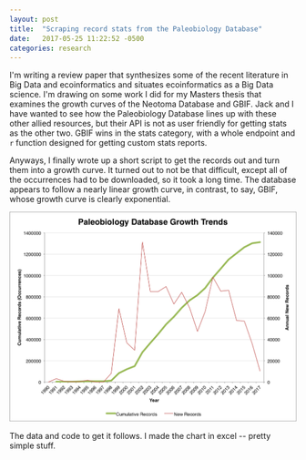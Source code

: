 ```yaml
---
layout: post
title:  "Scraping record stats from the Paleobiology Database"
date:   2017-05-25 11:22:52 -0500
categories: research
---
```


I'm writing a review paper that synthesizes some of the recent literature in Big Data and ecoinformatics and situates ecoinformatics as a Big Data science. I'm drawing on some work I did for my Masters thesis that examines the growth curves of the Neotoma Database and GBIF. Jack and I have wanted to see how the Paleobiology Database lines up with these other allied resources, but their API is not as user friendly for getting stats as the other two. GBIF wins in the stats category, with a whole endpoint and ```r``` function designed for getting custom stats reports.

Anyways, I finally wrote up a short script to get the records out and turn them into a growth curve. It turned out to not be that difficult, except all of the occurrences had to be downloaded, so it took a long time. The database appears to follow a nearly linear growth curve, in contrast, to say, GBIF, whose growth curve is clearly exponential.

![PBDB Occurrence Records](/assets/pbdb_trends.png)

The data and code to get it follows. I made the chart in excel -- pretty simple stuff.

<script src="https://gist.github.com/scottsfarley93/92d271b9eedb21582648260f4e30ab57.js"></script>
